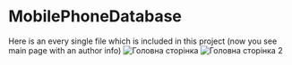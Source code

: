 # MobilePhoneDatabase
Here is an every single file which is included in this project (now you see main page with an author info)
![Головна сторінка](https://github.com/TheLuckiestPersonNo11/MobilePhoneDatabase/assets/171115814/1321118f-2e75-43e9-a246-b895d7fee564)
![Головна сторінка 2](https://github.com/TheLuckiestPersonNo11/MobilePhoneDatabase/assets/171115814/58307e96-cfe6-4c0f-8e05-f609729b7815)


